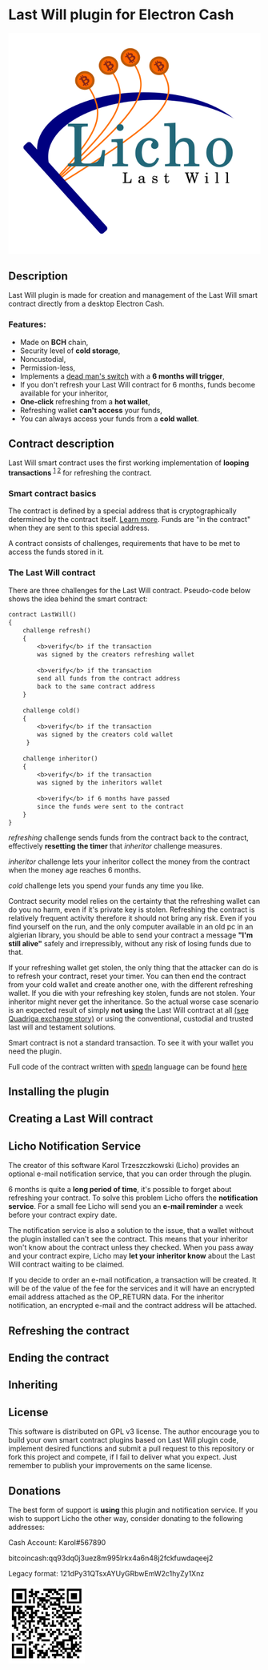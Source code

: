 # Last Will plugin for Electron Cash
![logo](/licho_logo.png)
## Description
Last Will plugin is made for creation and management of the Last Will smart contract directly from a desktop Electron Cash.

### Features:

* Made on **BCH** chain,
* Security level of **cold storage**,
* Noncustodial,
* Permission-less,
* Implements a [dead man's switch](https://en.wikipedia.org/wiki/Dead_man%27s_switch) with a **6 months will trigger**,
* If you don't refresh your Last Will contract for 6 months, funds become available for your inheritor,
* **One-click** refreshing from a **hot wallet**,
* Refreshing wallet **can't access** your funds,
* You can always access your funds from a **cold wallet**.


## Contract description

Last Will smart contract uses the first working implementation of **looping transactions** <sup>[1](https://honest.cash/pein_sama/spending-constraints-with-op_checkdatasig-172) [2](https://tobiasruck.com/content/lets-play-chess-on-bch/)</sup> for refreshing the contract.

### Smart contract basics
The contract is defined by a special address that is cryptographically determined by the contract itself. [Learn more](https://en.bitcoin.it/wiki/Pay_to_script_hash). Funds are "in the contract" when they are sent to this special address. 

A contract consists of challenges, requirements that have to be met to access the funds stored in it.


### The Last Will contract
There are three challenges for the Last Will contract. 
Pseudo-code below shows the idea behind the smart contract:
```
contract LastWill()
{
    challenge refresh()
    {
        <b>verify</b> if the transaction 
        was signed by the creators refreshing wallet
        
        <b>verify</b> if the transaction 
        send all funds from the contract address
        back to the same contract address
    }
    
    challenge cold()
    {
        <b>verify</b> if the transaction 
        was signed by the creators cold wallet
     }
     
    challenge inheritor()
    {
        <b>verify</b> if the transaction 
        was signed by the inheritors wallet

        <b>verify</b> if 6 months have passed 
        since the funds were sent to the contract
    }
}
```
*refreshing* challenge sends funds from the contract back to the contract, effectively **resetting the timer** that *inheritor* challenge measures.

*inheritor* challenge lets your inheritor collect the money from the contract when the money age reaches 6 months.

*cold* challenge lets you spend your funds any time you like.

Contract security model relies on the certainty that the refreshing wallet can do you no harm, even if it's private key is stolen. Refreshing the contract is relatively frequent activity therefore it should not bring any risk. Even if you find yourself on the run, and the only computer available in an old pc in an algierian library, you should be able to send your contract a message **"I'm still alive"** safely and irrepressibly, without any risk of losing funds due to that. 

If your refreshing wallet get stolen, the only thing that the attacker can do is to refresh your contract, reset your timer. You can then end the contract from your cold wallet and create another one, with the different refreshing wallet. If you die with your refreshing key stolen, funds are not stolen. Your inheritor might never get the inheritance. So the actual worse case scenario is an expected result of simply **not using** the Last Will contract at all [(see Quadriga exchange story)](https://www.bbc.com/news/world-us-canada-47203706) or using the conventional, custodial and trusted last will and testament solutions.

Smart contract is not a standard transaction. To see it with your wallet you need the plugin.

Full code of the contract written with [spedn](https://spedn.readthedocs.io/en/latest/index.html) language can be found [here](LastWill.spedn)

## Installing the plugin

## Creating a Last Will contract


## Licho Notification Service

The creator of this software Karol Trzeszczkowski (Licho) provides an optional e-mail notification service, that you can order through the plugin.

6 months is quite a **long period of time**, it's possible to forget about refreshing your contract. To solve this problem Licho offers the **notification service**. For a small fee Licho will send you an **e-mail reminder** a week before your contract expiry date.

The notification service is also a solution to the issue, that a wallet without the plugin installed can't see the contract. This means that your inheritor won't know about the contract unless they checked. When you pass away and your contract expire, Licho may **let your inheritor know** about the Last Will contract waiting to be claimed.

If you decide to order an e-mail notification, a transaction will be created. It will be of the value of the fee for the services and it will have an encrypted email address attached as the OP_RETURN data. For the inheritor notification, an encrypted e-mail and the contract address will be attached. 

## Refreshing the contract

## Ending the contract

## Inheriting

## License

This software is distributed on GPL v3 license. The author encourage you to build your own smart contract plugins based on Last Will plugin code, implement desired functions and submit a pull request to this repository or fork this project and compete, if I fail to deliver what you expect. Just remember to publish your improvements on the same license.

## Donations

The best form of support is **using** this plugin and notification service. If you wish to support Licho the other way, consider donating to the following addresses:

Cash Account: Karol#567890

bitcoincash:qq93dq0j3uez8m995lrkx4a6n48j2fckfuwdaqeej2

Legacy format: 121dPy31QTsxAYUyGRbwEmW2c1hyZy1Xnz

![donate](/donate.png)













